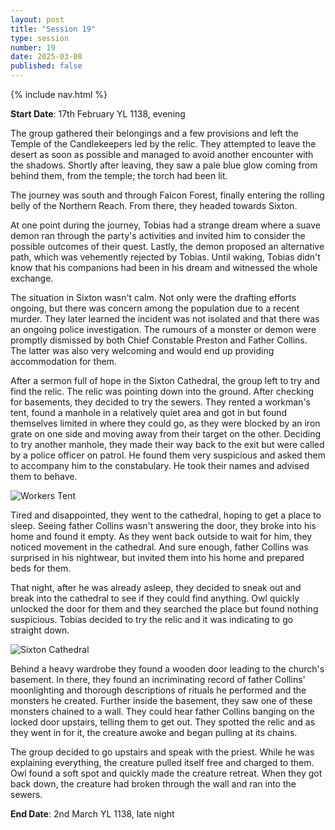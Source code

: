 ```yaml
---
layout: post
title: "Session 19"
type: session
number: 19
date: 2025-03-08
published: false
---
```


{% include nav.html %}

**Start Date**: 17th February YL 1138, evening

The group gathered their belongings and a few provisions and left the Temple of the Candlekeepers led by the relic. They attempted to leave the desert as soon as possible and managed to avoid another encounter with the shadows. Shortly after leaving, they saw a pale blue glow coming from behind them, from the temple; the torch had been lit.

The journey was south and through Falcon Forest, finally entering the rolling belly of the Northern Reach. From there, they headed towards Sixton.

At one point during the journey, Tobias had a strange dream where a suave demon ran through the party's activities and invited him to consider the possible outcomes of their quest. Lastly, the demon proposed an alternative path, which was vehemently rejected by Tobias. Until waking, Tobias didn't know that his companions had been in his dream and witnessed the whole exchange.

The situation in Sixton wasn't calm. Not only were the drafting efforts ongoing, but there was concern among the population due to a recent murder. They later learned the incident was not isolated and that there was an ongoing police investigation. The rumours of a monster or demon were promptly dismissed by both Chief Constable Preston and Father Collins. The latter was also very welcoming and would end up providing accommodation for them.


After a sermon full of hope in the Sixton Cathedral, the group left to try and find the relic. The relic was pointing down into the ground. After checking for basements, they decided to try the sewers. They rented a workman's tent, found a manhole in a relatively quiet area and got in but found themselves limited in where they could go, as they were blocked by an iron grate on one side and moving away from their target on the other. Deciding to try another manhole, they made their way back to the exit but were called by a police officer on patrol. He found them very suspicious and asked them to accompany him to the constabulary. He took their names and advised them to behave.

![Workers Tent](/session-reports/assets/images/art/workers-tent.jpg)

Tired and disappointed, they went to the cathedral, hoping to get a place to sleep. Seeing father Collins wasn't answering the door, they broke into his home and found it empty. As they went back outside to wait for him, they noticed movement in the cathedral. And sure enough, father Collins was surprised in his nightwear, but invited them into his home and prepared beds for them.


That night, after he was already asleep, they decided to sneak out and break into the cathedral to see if they could find anything. Owl quickly unlocked the door for them and they searched the place but found nothing suspicious. Tobias decided to try the relic and it was indicating to go straight down.

![Sixton Cathedral](/session-reports/assets/images/art/cathedral.jpg)

Behind a heavy wardrobe they found a wooden door leading to the church's basement. In there, they found an incriminating record of father Collins' moonlighting and thorough descriptions of rituals he performed and the monsters he created. Further inside the basement, they saw one of these monsters chained to a wall. They could hear father Collins banging on the locked door upstairs, telling them to get out. They spotted the relic and as they went in for it, the creature awoke and began pulling at its chains.

The group decided to go upstairs and speak with the priest. While he was explaining everything, the creature pulled itself free and charged to them. Owl found a soft spot and quickly made the creature retreat. When they got back down, the creature had broken through the wall and ran into the sewers.

**End Date**: 2nd March YL 1138, late night
